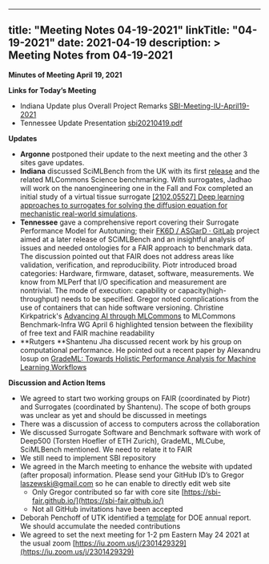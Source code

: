 
---
title: "Meeting Notes 04-19-2021"
linkTitle: "04-19-2021"
date: 2021-04-19
description: >
  Meeting Notes from 04-19-2021
---



**Minutes of Meeting April 19, 2021**

**Links for Today’s Meeting**



* Indiana Update plus Overall Project Remarks [SBI-Meeting-IU-April19-2021](https://docs.google.com/presentation/d/1-Td2Fz9yk3GNwa0Z2jbsQk8I_02bMMUexLTRCO09bt4/edit?usp=sharing) 
* Tennessee Update Presentation [sbi20210419.pdf](https://drive.google.com/file/d/1mv_EpqETFrMmt4fxYSYLrgDOzOL1xlqU/view?usp=sharing) 

**Updates**



* **Argonne** postponed their update to the next meeting and the other 3 sites gave updates.
* **Indiana** discussed SciMLBench from the UK with its first [release](https://github.com/stfc-sciml/sciml-bench ) and the related MLCommons Science benchmarking. With surrogates, Jadhao will work on the nanoengineering one in the Fall and Fox completed an initial study of a virtual tissue surrogate  [[2102.05527] Deep learning approaches to surrogates for solving the diffusion equation for mechanistic real-world simulations](https://arxiv.org/abs/2102.05527).
* **Tennessee** gave a comprehensive report covering their Surrogate Performance Model for Autotuning; their [FK6D / ASGarD · GitLab](https://code.ornl.gov/FK6D/FK6D) project aimed at a later release of SCiMLBench and an insightful analysis of issues and needed ontologies for a FAIR approach to benchmark data. The discussion pointed out that FAIR does not address areas like validation, verification, and reproducibility. Piotr introduced broad categories: Hardware, firmware, dataset, software, measurements. We know from MLPerf that I/O specification and measurement are nontrivial. The mode of execution: capability or capacity(high-throughput) needs to be specified. Gregor noted complications from the use of containers that can hide software versioning. Christine Kirkpatrick's [Advancing AI through MLCommons](https://drive.google.com/file/d/1VECDSbrh8N6mvn7g4bsBkSGesiOyAtAW/view?usp=sharing) to MLCommons Benchmark-Infra WG April 6 highlighted tension between the flexibility of free text and FAIR machine readability
* **Rutgers **Shantenu Jha discussed recent work by his group on computational performance. He pointed out a recent paper by Alexandru Iosup on [GradeML: Towards Holistic Performance Analysis for Machine Learning Workflows](https://dl.acm.org/doi/pdf/10.1145/3447545.3451185)

**Discussion and Action Items**



* We agreed to start two working groups on FAIR (coordinated by Piotr) and Surrogates (coordinated by Shantenu). The scope of both groups was unclear as yet and should be discussed in meetings
* There was a discussion of access to computers across the collaboration
* We discussed Surrogate Software and Benchmark software with work of Deep500 (Torsten Hoefler of ETH Zurich), GradeML, MLCube, SciMLBench mentioned. We need to relate it to FAIR
* We still need to implement SBI repository 
* We agreed in the March meeting to enhance the website with updated (after proposal) information. Please send your GitHub ID’s to Gregor laszewski@gmail.com  so he can enable to directly edit web site
    * Only Gregor contributed so far with core site [https://sbi-fair.github.io/](https://sbi-fair.github.io/)  
    * Not all GitHub invitations have been accepted
* Deborah Penchoff of UTK identified a t[emplate](https://docs.google.com/document/d/15wu_5Z76lmOAyNchwZynhudparJ8qKnsvCmkTq9jYec/edit?usp=sharing) for DOE annual report. We should accumulate the needed contributions
* We agreed to set the next meeting for 1-2 pm Eastern May 24 2021 at the usual zoom [https://iu.zoom.us/j/2301429329](https://iu.zoom.us/j/2301429329) 